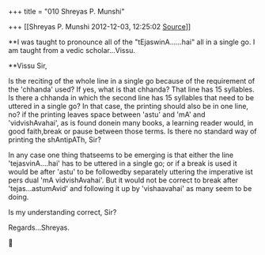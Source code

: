 +++
title = "010 Shreyas P. Munshi"

+++
[[Shreyas P. Munshi	2012-12-03, 12:25:02 [Source](https://groups.google.com/g/samskrita/c/BB9aAEwTTGs)]]



**I was taught to pronounce all of the "tEjaswinA......hai" all in a single go. I am taught from a vedic scholar...Vissu.  
  
**Vissu Sir,

Is the reciting of the whole line in a single go because of the requirement of the 'chhanda' used? If yes, what is that chhanda? That line has 15 syllables. Is there a chhanda in which the second line has 15 syllables that need to be uttered in a single go? In that case, the printing should also be in one line, no? if the printing leaves space between 'astu' and 'mA' and 'vidvishAvahai', as is found donein many books, a learning reader would, in good faith,break or pause between those terms. Is there no standard way of printing the shAntipATh, Sir?

  

In any case one thing thatseems to be emerging is that either the line 'tejasvinA....hai' has to be uttered in a single go; or if a break is used it would be after 'astu' to be followedby separately uttering the imperative ist pers dual 'mA vidvishAvahai'. But it would not be correct to break after 'tejas...astumAvid' and following it up by 'vishaavahai' as many seem to be doing.

Is my understanding correct, Sir?

Regards...Shreyas.



